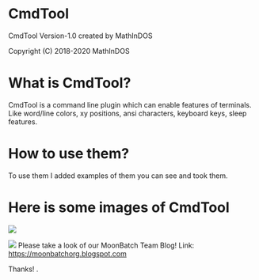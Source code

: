 # CmdTool

CmdTool Version-1.0 created by MathInDOS

Copyright (C) 2018-2020 MathInDOS


# What is CmdTool?

CmdTool is a command line plugin which can enable features of terminals. Like word/line colors, xy positions, ansi characters, keyboard keys, sleep features.

# How to use them?

To use them I added examples of them you can see and took them.

# Here is some images of CmdTool

<a href='https://www.linkpicture.com/view.php?img=LPic5f7997f6478071262288624'><img src='https://www.linkpicture.com/q/1_249.png' type='image'></a>

<a href='https://www.linkpicture.com/view.php?img=LPic5f7999164ee944958894'><img src='https://www.linkpicture.com/q/2_179.png' type='image'></a>
Please take a look of our MoonBatch Team Blog!
Link: https://moonbatchorg.blogspot.com

Thanks!
.
